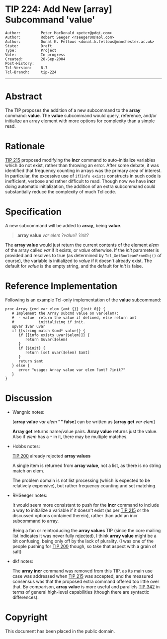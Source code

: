 # TIP 224: Add New [array] Subcommand 'value'
	Author:         Peter MacDonald <peter@pdqi.com>
	Author:         Robert Seeger <rseeger00@aol.com>
	Author:         Donal K. Fellows <donal.k.fellows@manchester.ac.uk>
	State:          Draft
	Type:           Project
	Vote:           In progress
	Created:        28-Sep-2004
	Post-History:   
	Tcl-Version:    8.7
	Tcl-Branch:     tip-224
-----

# Abstract

The TIP proposes the addition of a new subcommand to the **array**
command: **value**.  The **value** subcommand would query, reference,
and/or initialize an array element with more options for complexity
than a simple read.

# Rationale

[TIP 215](215.md) proposed modifying the **incr** command to auto-initialize
variables which do not exist, rather than throwing an error.  After some
debate, it was identified that frequency counting in arrays was the primary
area of interest.  In particular, the excessive use of `if`/`info exists`
constructs in such code is inefficient, verbose and rather difficult to read.
Though now we have **incr** doing automatic initialization, the addition of an
extra subcommand could substantially reduce the complexity of much Tcl code.

# Specification

A new subcommand will be added to **array**, being **value**.

 > **array value** _var elem_ ?_value_? ?_init_?

The **array value** would just return the current contents of the element
_elem_ of the array called _var_ if it exists, or _value_ otherwise.  If the
_init_ parameter is provided and resolves to true \(as determined by
`Tcl_GetBooleanFromObj()` of course\), the variable is initialized to _value_
if it doesn't already exist.  The default for _value_ is the empty string, and
the default for _init_ is false.

# Reference Implementation

Following is an example Tcl-only implementation of the **value** subcommand:

	proc Array {cmd var elem {amt {}} {init 0}} {
	   # Implement the Array subcmd value on var(elem):
	   #  - value  return the value if defined, else return amt
	   #           initializing if init.
	   upvar $var uvar
	   if {[string match $cmd* value]} {
	      if {[info exists uvar($elem)]} {
	         return $uvar($elem)
	      }
	      if {$init} {
	         return [set uvar($elem) $amt]
	      }
	      return $amt
	   } else {
	      error "usage: Array value var elem ?amt? ?init?"
	   }
	}

# Discussion

 * Wangnic notes:

	\[**array value** _var elem_ **"" false**\] can be written as
	\[**array get** _var elem_\]

	**Array get** returns name/value pairs.  **Array value** returns just the
	value.  Also if _elem_ has a `*` in it, there may be multiple matches.

 * Hobbs notes:

	[TIP 200](200.md) already rejected **array values**

	A single item is returned from **array value**, not a list, as
	there is no string match on elem.

	The problem domain is not list processing \(which is expected to be
	relatively expensive\), but rather frequency counting and set
	matching.

 * RHSeeger notes:

	It would seem more consistant to push for the **incr** command to
	include a way to initialize a variable if it doesn't exist \(as per
	[TIP 215](215.md) or the discussed options contained therein\), rather than add
	an incr subcommand to array.

	Being a fan or reintroducing the **array values** TIP \(since the
	core mailing list indicates it was never fully rejected\), I think
	**array value** might be a bit confusing, being only off by the
	lack of plurality. \(I was one of the people pushing for [TIP 200](200.md)
	though, so take that aspect with a grain of salt\)

 * dkf notes:
 
    The **array incr** command was removed from this TIP, as its main use case
    was addressed when [TIP 215](215.md) was accepted, and the measured
    consensus was that the proposed extra command offered too little over
    that. By comparison, **array value** is more useful and parallels [TIP
    342](342.md) in terms of general high-level capabilities (though there are
    syntactic differences).

# Copyright

This document has been placed in the public domain.
